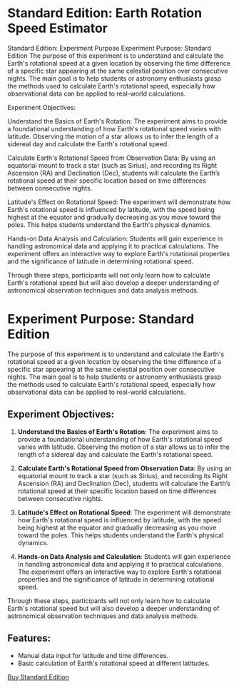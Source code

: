 # Standard Edition: Earth Rotation Speed Estimator

Standard Edition: Experiment Purpose
Experiment Purpose: Standard Edition
The purpose of this experiment is to understand and calculate the Earth's rotational speed at a given location by observing the time difference of a specific star appearing at the same celestial position over consecutive nights. The main goal is to help students or astronomy enthusiasts grasp the methods used to calculate Earth's rotational speed, especially how observational data can be applied to real-world calculations.

Experiment Objectives:

Understand the Basics of Earth's Rotation: The experiment aims to provide a foundational understanding of how Earth's rotational speed varies with latitude. Observing the motion of a star allows us to infer the length of a sidereal day and calculate the Earth's rotational speed.

Calculate Earth's Rotational Speed from Observation Data: By using an equatorial mount to track a star (such as Sirius), and recording its Right Ascension (RA) and Declination (Dec), students will calculate the Earth’s rotational speed at their specific location based on time differences between consecutive nights.

Latitude's Effect on Rotational Speed: The experiment will demonstrate how Earth's rotational speed is influenced by latitude, with the speed being highest at the equator and gradually decreasing as you move toward the poles. This helps students understand the Earth's physical dynamics.

Hands-on Data Analysis and Calculation: Students will gain experience in handling astronomical data and applying it to practical calculations. The experiment offers an interactive way to explore Earth's rotational properties and the significance of latitude in determining rotational speed.

Through these steps, participants will not only learn how to calculate Earth's rotational speed but will also develop a deeper understanding of astronomical observation techniques and data analysis methods.

# Experiment Purpose: Standard Edition

The purpose of this experiment is to understand and calculate the Earth's rotational speed at a given location by observing the time difference of a specific star appearing at the same celestial position over consecutive nights. The main goal is to help students or astronomy enthusiasts grasp the methods used to calculate Earth's rotational speed, especially how observational data can be applied to real-world calculations.

## Experiment Objectives:
1. **Understand the Basics of Earth's Rotation**: The experiment aims to provide a foundational understanding of how Earth's rotational speed varies with latitude. Observing the motion of a star allows us to infer the length of a sidereal day and calculate the Earth's rotational speed.
   
2. **Calculate Earth's Rotational Speed from Observation Data**: By using an equatorial mount to track a star (such as Sirius), and recording its Right Ascension (RA) and Declination (Dec), students will calculate the Earth’s rotational speed at their specific location based on time differences between consecutive nights.

3. **Latitude's Effect on Rotational Speed**: The experiment will demonstrate how Earth's rotational speed is influenced by latitude, with the speed being highest at the equator and gradually decreasing as you move toward the poles. This helps students understand the Earth's physical dynamics.

4. **Hands-on Data Analysis and Calculation**: Students will gain experience in handling astronomical data and applying it to practical calculations. The experiment offers an interactive way to explore Earth's rotational properties and the significance of latitude in determining rotational speed.

Through these steps, participants will not only learn how to calculate Earth's rotational speed but will also develop a deeper understanding of astronomical observation techniques and data analysis methods.




## Features:
- Manual data input for latitude and time differences.
- Basic calculation of Earth's rotational speed at different latitudes.

[Buy Standard Edition](https://gumroad.com/l/standard-edition)

